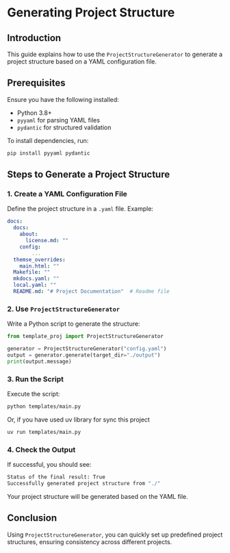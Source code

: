 # Generating Project Structure

## Introduction
This guide explains how to use the `ProjectStructureGenerator` to generate a project structure based on a YAML configuration file.

## Prerequisites
Ensure you have the following installed:
- Python 3.8+
- `pyyaml` for parsing YAML files
- `pydantic` for structured validation

To install dependencies, run:
```bash
pip install pyyaml pydantic
```

## Steps to Generate a Project Structure

### 1. Create a YAML Configuration File
Define the project structure in a `.yaml` file. Example:
```yaml
docs:
  docs:
    about:
      license.md: ""
    config:
        ...
  themse_overrides:
    main.html: ""
  Makefile: ""
  mkdocs.yaml: ""
  local.yaml: ""
  README.md: "# Project Documentation"  # Readme file

```

### 2. Use `ProjectStructureGenerator`
Write a Python script to generate the structure:
```python
from template_proj import ProjectStructureGenerator

generator = ProjectStructureGenerator("config.yaml")
output = generator.generate(target_dir="./output")
print(output.message)
```

### 3. Run the Script
Execute the script:
```bash
python templates/main.py
```
Or, if you have used uv library for sync this project
```bash
uv run templates/main.py
```

### 4. Check the Output
If successful, you should see:
```bash
Status of the final result: True
Successfully generated project structure from "./"
```
Your project structure will be generated based on the YAML file.

## Conclusion
Using `ProjectStructureGenerator`, you can quickly set up predefined project structures, ensuring consistency across different projects.

